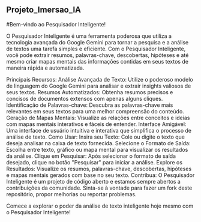## Projeto_Imersao_IA

#Bem-vindo ao Pesquisador Inteligente!

O Pesquisador Inteligente é uma ferramenta poderosa que utiliza a tecnologia avançada do Google Gemini para tornar a pesquisa e a análise de textos uma tarefa simples e eficiente. Com o Pesquisador Inteligente, você pode extrair resumos, palavras-chave, descobertas, hipóteses e até mesmo criar mapas mentais das informações contidas em seus textos de maneira rápida e automatizada.

Principais Recursos:
Análise Avançada de Texto: Utilize o poderoso modelo de linguagem do Google Gemini para analisar e extrair insights valiosos de seus textos.
Resumos Automatizados: Obtenha resumos precisos e concisos de documentos extensos com apenas alguns cliques.
Identificação de Palavras-chave: Descubra as palavras-chave mais relevantes em seus textos para uma melhor compreensão do conteúdo.
Geração de Mapas Mentais: Visualize as relações entre conceitos e ideias com mapas mentais interativos e fáceis de entender.
Interface Amigável: Uma interface de usuário intuitiva e interativa que simplifica o processo de análise de texto.
Como Usar:
Insira seu Texto: Cole ou digite o texto que deseja analisar na caixa de texto fornecida.
Selecione o Formato de Saída: Escolha entre texto, gráfico ou mapa mental para visualizar os resultados da análise.
Clique em Pesquisar: Após selecionar o formato de saída desejado, clique no botão "Pesquisar" para iniciar a análise.
Explore os Resultados: Visualize os resumos, palavras-chave, descobertas, hipóteses e mapas mentais gerados com base no seu texto.
Contribua:
O Pesquisador Inteligente é um projeto de código aberto e estamos sempre abertos a contribuições da comunidade. Sinta-se à vontade para fazer um fork deste repositório, propor melhorias ou reportar problemas.

Comece a explorar o poder da análise de texto inteligente hoje mesmo com o Pesquisador Inteligente!
